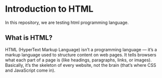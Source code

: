 # Introduction to HTML
In this repository, we are testing html programming language.
## What is HTML?
HTML (HyperText Markup Language) isn’t a programming language — it’s a markup language used to structure content on web pages. It tells browsers what each part of a page is (like headings, paragraphs, links, or images). Basically, it’s the skeleton of every website, not the brain (that’s where CSS and JavaScript come in).
